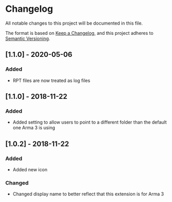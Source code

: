 # Changelog
All notable changes to this project will be documented in this file.

The format is based on [Keep a Changelog](https://keepachangelog.com/en/1.0.0/),
and this project adheres to [Semantic Versioning](https://semver.org/spec/v2.0.0.html).

## [1.1.0] - 2020-05-06
### Added
- RPT files are now treated as log files

## [1.1.0] - 2018-11-22
### Added
- Added setting to allow users to point to a different folder than the default one Arma 3 is using

## [1.0.2] - 2018-11-22
### Added
- Added new icon

### Changed
- Changed display name to better reflect that this extension is for Arma 3

